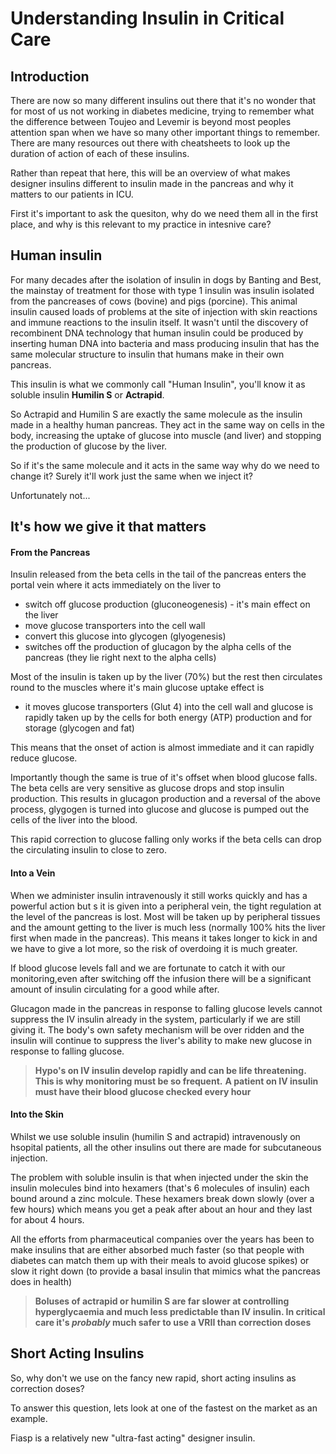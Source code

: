 # Understanding Insulin in Critical Care


## Introduction


There are now so many different insulins out there that it's no wonder that for most of us not working in diabetes medicine, trying to remember what the difference between Toujeo and Levemir is beyond most peoples attention span when we have so many other important things to remember. There are many resources out there with cheatsheets to look up the duration of action of each of these insulins.

Rather than repeat that here, this will be an overview of what makes designer insulins different to insulin made in the pancreas and why it matters to our patients in ICU. 


First it's important to ask the quesiton, why do we need them all in the first place, and why is this relevant to my practice in intesnive care?


## Human insulin


For many decades after the isolation of insulin in dogs by Banting and Best, the mainstay of treatment for those with type 1 insulin was insulin isolated from the pancreases of cows (bovine) and pigs (porcine). This animal insulin caused loads of problems at the site of injection with skin reactions and immune reactions to the insulin itself. It wasn't until the discovery of recombinent DNA technology that human insulin could be produced by inserting human DNA into bacteria and mass producing insulin that has the same molecular structure to insulin that humans make in their own pancreas.


This insulin is what we commonly call "Human Insulin", you'll know it as soluble insulin **Humilin S** or **Actrapid**.

So Actrapid and Humilin S are exactly the same molecule as the insulin made in a healthy human pancreas. They act in the same way on cells in the body, increasing the uptake of glucose into muscle (and liver) and stopping the production of glucose by the liver. 

So if it's the same molecule and it acts in the same way why do we need to change it? Surely it'll work just the same when we inject it?


Unfortunately not...


## It's how we give it that matters


#### From the Pancreas

Insulin released from the beta cells in the tail of the pancreas enters the portal vein where it acts immediately on the liver to

* switch off glucose production (gluconeogenesis) - it's main effect on the liver
* move glucose transporters into the cell wall
* convert this glucose into glycogen (glyogenesis)
* switches off the production of glucagon by the alpha cells of the pancreas (they lie right next to the alpha cells)


Most of the insulin is taken up by the liver (70%) but the rest then circulates round to the muscles where it's main glucose uptake effect is

* it moves glucose transporters (Glut 4) into the cell wall and glucose is rapidly taken up by the cells for both energy (ATP) production and for storage (glycogen and fat)


This means that the onset of action is almost immediate and it can rapidly reduce glucose.


Importantly though the same is true of it's offset when blood glucose falls. The beta cells are very sensitive as glucose drops and stop insulin production. This results in glucagon production and a reversal of the above process, glygogen is turned into glucose and glucose is pumped out the cells of the liver into the blood. 

This rapid correction to glucose falling only works if the beta cells can drop the circulating insulin to close to zero.


#### Into a Vein

When we administer insulin intravenously it still works quickly and has a powerful action but s it is given into a peripheral vein, the tight regulation at the level of the pancreas is lost. Most will be taken up by peripheral tissues and the amount getting to the liver is much less (normally 100% hits the liver first when made in the pancreas). This means it takes longer to kick in and we have to give a lot more, so the risk of overdoing it is much greater. 

If blood glucose levels fall and we are fortunate to catch it with our monitoring,even after switching off the infusion there will be a significant amount of insulin circulating for a good while after. 

Glucagon made in the pancreas in response to falling glucose levels cannot suppress the IV insulin already in the system, particularly if we are still giving it. The body's own safety mechanism will be over ridden and the insulin will continue to suppress the liver's ability to make new glucose in response to falling glucose. 



> **Hypo's on IV insulin develop rapidly and can be life threatening. This is why monitoring must be so frequent.**
> **A patient on IV insulin must have their blood glucose checked every hour**


#### Into the Skin

Whilst we use soluble insulin (humilin S and actrapid) intravenously on hsopital patients, all the other insulins out there are made for subcutaneous injection. 

The problem with soluble insulin is that when injected under the skin the insulin molecules bind into hexamers (that's 6 molecules of insulin) each bound around a zinc molcule. These hexamers break down slowly (over a few hours) which means you get a peak after about an hour and they last for about 4 hours.


All the efforts from pharmaceutical companies over the years has been to make insulins that are either absorbed much faster (so that people with diabetes can match them up with their meals to avoid glucose spikes) or slow it right down (to provide a basal insulin that mimics what the pancreas does in health)


> **Boluses of actrapid or humilin S are far slower at controlling hyperglycaemia and much less predictable than IV insulin. In critical care it's *probably* much safer to use a VRII than correction doses**


## Short Acting Insulins

So, why don't we use on the fancy new rapid, short acting insulins as correction doses?

To answer this question, lets look at one of the fastest on the market as an example. 

Fiasp is a relatively new "ultra-fast acting" designer insulin. 





